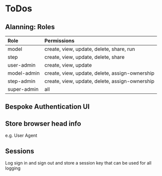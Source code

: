 # ToDos

## Alanning: Roles

| Role          | Permissions
|:------------- |:------------
| model         | create, view, update, delete, share, run
| step          | create, view, update, delete, share
| user-admin    | create, view, update
| model-admin   | create, view, update, delete, assign-ownership
| step-admin    | create, view, update, delete, assign-ownership
| super-admin   | all



## Bespoke Authentication UI



## Store browser head info
e.g. User Agent


## Sessions
Log sign in and sign out and store a session key that can be used for all logging

